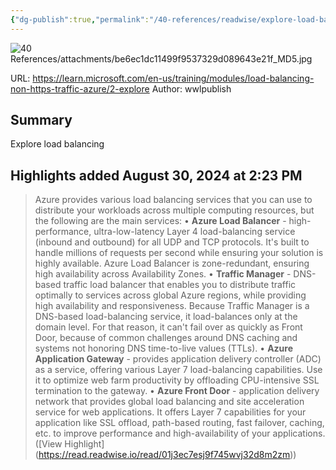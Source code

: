 ```yaml
---
{"dg-publish":true,"permalink":"/40-references/readwise/explore-load-balancing-training/","tags":["rw/articles"]}
---
```


![40 References/attachments/be6ec1dc11499f9537329d089643e21f_MD5.jpg](/img/user/40%20References/attachments/be6ec1dc11499f9537329d089643e21f_MD5.jpg)
  
URL: https://learn.microsoft.com/en-us/training/modules/load-balancing-non-https-traffic-azure/2-explore
Author: wwlpublish

## Summary

Explore load balancing

## Highlights added August 30, 2024 at 2:23 PM
>Azure provides various load balancing services that you can use to distribute your workloads across multiple computing resources, but the following are the main services:
>• **Azure Load Balancer** - high-performance, ultra-low-latency Layer 4 load-balancing service (inbound and outbound) for all UDP and TCP protocols. It's built to handle millions of requests per second while ensuring your solution is highly available. Azure Load Balancer is zone-redundant, ensuring high availability across Availability Zones.
>• **Traffic Manager** - DNS-based traffic load balancer that enables you to distribute traffic optimally to services across global Azure regions, while providing high availability and responsiveness. Because Traffic Manager is a DNS-based load-balancing service, it load-balances only at the domain level. For that reason, it can't fail over as quickly as Front Door, because of common challenges around DNS caching and systems not honoring DNS time-to-live values (TTLs).
>• **Azure Application Gateway** - provides application delivery controller (ADC) as a service, offering various Layer 7 load-balancing capabilities. Use it to optimize web farm productivity by offloading CPU-intensive SSL termination to the gateway.
>• **Azure Front Door** - application delivery network that provides global load balancing and site acceleration service for web applications. It offers Layer 7 capabilities for your application like SSL offload, path-based routing, fast failover, caching, etc. to improve performance and high-availability of your applications. ([View Highlight] (https://read.readwise.io/read/01j3ec7esj9f745wvj32d8m2zm))


